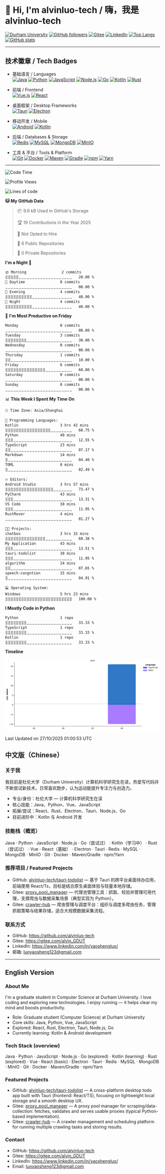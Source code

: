 # 👋 Hi, I'm alvinluo-tech / 嗨，我是 alvinluo-tech

[![Durham University](https://img.shields.io/badge/Durham%20University-Computer%20Science-blue?logo=university&logoColor=white)](https://www.durham.ac.uk/)
[![GitHub followers](https://img.shields.io/github/followers/alvinluo-tech?label=Follow&logo=github)](https://github.com/alvinluo-tech)
[![Gitee](https://img.shields.io/badge/Gitee-alvin__GDUT-orange?logo=gitee&logoColor=white)](https://gitee.com/alvin_GDUT)
[![LinkedIn](https://img.shields.io/badge/LinkedIn-Yaosheng%20Luo-blue?logo=linkedin&logoColor=white)](https://www.linkedin.com/in/yaoshengluo/)
[![Top Langs](https://github-readme-stats.vercel.app/api/top-langs/?username=alvinluo-tech&layout=compact&theme=tokyonight)](https://github.com/alvinluo-tech)
[![GitHub stats](https://github-readme-stats.vercel.app/api?username=alvinluo-tech&show_icons=true&theme=tokyonight)](https://github.com/alvinluo-tech)

---

## 技术徽章 / Tech Badges

- 基础语言 / Languages  
  [![Java](https://img.shields.io/badge/Java-ED8B00?logo=java&logoColor=white)](#) 
  [![Python](https://img.shields.io/badge/Python-3776AB?logo=python&logoColor=white)](#) 
  [![JavaScript](https://img.shields.io/badge/JavaScript-F7DF1E?logo=javascript&logoColor=black)](#) 
  [![Node.js](https://img.shields.io/badge/Node.js-339933?logo=nodedotjs&logoColor=white)](#)
  [![Go](https://img.shields.io/badge/Go-00ADD8?logo=go&logoColor=white)](#)
  [![Kotlin](https://img.shields.io/badge/Kotlin-7F52FF?logo=kotlin&logoColor=white)](#) 
  [![Rust](https://img.shields.io/badge/Rust-000000?logo=rust&logoColor=white)](#)

- 前端 / Frontend  
  [![Vue.js](https://img.shields.io/badge/Vue.js-3DDC84?logo=vuedotjs&logoColor=white)](#) 
  [![React](https://img.shields.io/badge/React-61DAFB?logo=react&logoColor=black)](#)

- 桌面框架 / Desktop Frameworks  
  [![Tauri](https://img.shields.io/badge/Tauri-222222?logo=tauri&logoColor=white)](#) 
  [![Electron](https://img.shields.io/badge/Electron-47848F?logo=electron&logoColor=white)](#)

- 移动开发 / Mobile  
  [![Android](https://img.shields.io/badge/Android-3DDC84?logo=android&logoColor=white)](#) 
  [![Kotlin](https://img.shields.io/badge/Kotlin-7F52FF?logo=kotlin&logoColor=white)](#)

- 后端 / Databases & Storage  
  [![Redis](https://img.shields.io/badge/Redis-BF2D2D?logo=redis&logoColor=white)](#) 
  [![MySQL](https://img.shields.io/badge/MySQL-004EAA?logo=mysql&logoColor=white)](#) 
  [![MongoDB](https://img.shields.io/badge/MongoDB-47A248?logo=mongodb&logoColor=white)](#) 
  [![MinIO](https://img.shields.io/badge/MinIO-FF4A00?logo=minio&logoColor=white)](#)

- 工具 & 平台 / Tools & Platform  
  [![Git](https://img.shields.io/badge/Git-F05032?logo=git&logoColor=white)](#) 
  [![Docker](https://img.shields.io/badge/Docker-2496ED?logo=docker&logoColor=white)](#) 
  [![Maven](https://img.shields.io/badge/Maven-C71A36?logo=apachemaven&logoColor=white)](#) 
  [![Gradle](https://img.shields.io/badge/Gradle-02303A?logo=gradle&logoColor=white)](#) 
  [![npm](https://img.shields.io/badge/npm-CB3837?logo=npm&logoColor=white)](#) 
  [![Yarn](https://img.shields.io/badge/Yarn-2C8EBB?logo=yarn&logoColor=white)](#)

---
<!--START_SECTION:waka-->
![Code Time](http://img.shields.io/badge/Code%20Time-437%20hrs%2041%20mins-blue)

![Profile Views](http://img.shields.io/badge/Profile%20Views-10-blue)

![Lines of code](https://img.shields.io/badge/From%20Hello%20World%20I%27ve%20Written-21%20lines%20of%20code-blue)

**🐱 My GitHub Data** 

> 📦 9.6 kB Used in GitHub's Storage 
 > 
> 🏆 19 Contributions in the Year 2025
 > 
> 🚫 Not Opted to Hire
 > 
> 📜 6 Public Repositories 
 > 
> 🔑 0 Private Repositories 
 > 
**I'm a Night 🦉** 

```text
🌞 Morning                2 commits           ⣿⣿⣿⣿⣿⣀⣀⣀⣀⣀⣀⣀⣀⣀⣀⣀⣀⣀⣀⣀⣀⣀⣀⣀⣀   20.00 % 
🌆 Daytime                0 commits           ⣀⣀⣀⣀⣀⣀⣀⣀⣀⣀⣀⣀⣀⣀⣀⣀⣀⣀⣀⣀⣀⣀⣀⣀⣀   00.00 % 
🌃 Evening                4 commits           ⣿⣿⣿⣿⣿⣿⣿⣿⣿⣿⣀⣀⣀⣀⣀⣀⣀⣀⣀⣀⣀⣀⣀⣀⣀   40.00 % 
🌙 Night                  4 commits           ⣿⣿⣿⣿⣿⣿⣿⣿⣿⣿⣀⣀⣀⣀⣀⣀⣀⣀⣀⣀⣀⣀⣀⣀⣀   40.00 % 
```
📅 **I'm Most Productive on Friday** 

```text
Monday                   0 commits           ⣀⣀⣀⣀⣀⣀⣀⣀⣀⣀⣀⣀⣀⣀⣀⣀⣀⣀⣀⣀⣀⣀⣀⣀⣀   00.00 % 
Tuesday                  3 commits           ⣿⣿⣿⣿⣿⣿⣿⣿⣀⣀⣀⣀⣀⣀⣀⣀⣀⣀⣀⣀⣀⣀⣀⣀⣀   30.00 % 
Wednesday                0 commits           ⣀⣀⣀⣀⣀⣀⣀⣀⣀⣀⣀⣀⣀⣀⣀⣀⣀⣀⣀⣀⣀⣀⣀⣀⣀   00.00 % 
Thursday                 1 commits           ⣿⣿⣀⣀⣀⣀⣀⣀⣀⣀⣀⣀⣀⣀⣀⣀⣀⣀⣀⣀⣀⣀⣀⣀⣀   10.00 % 
Friday                   6 commits           ⣿⣿⣿⣿⣿⣿⣿⣿⣿⣿⣿⣿⣿⣿⣿⣀⣀⣀⣀⣀⣀⣀⣀⣀⣀   60.00 % 
Saturday                 0 commits           ⣀⣀⣀⣀⣀⣀⣀⣀⣀⣀⣀⣀⣀⣀⣀⣀⣀⣀⣀⣀⣀⣀⣀⣀⣀   00.00 % 
Sunday                   0 commits           ⣀⣀⣀⣀⣀⣀⣀⣀⣀⣀⣀⣀⣀⣀⣀⣀⣀⣀⣀⣀⣀⣀⣀⣀⣀   00.00 % 
```


📊 **This Week I Spent My Time On** 

```text
🕑︎ Time Zone: Asia/Shanghai

💬 Programming Languages: 
Kotlin                   3 hrs 42 mins       ⣿⣿⣿⣿⣿⣿⣿⣿⣿⣿⣿⣿⣿⣿⣿⣿⣿⣀⣀⣀⣀⣀⣀⣀⣀   68.75 % 
Python                   40 mins             ⣿⣿⣿⣀⣀⣀⣀⣀⣀⣀⣀⣀⣀⣀⣀⣀⣀⣀⣀⣀⣀⣀⣀⣀⣀   12.55 % 
TypeScript               23 mins             ⣿⣿⣀⣀⣀⣀⣀⣀⣀⣀⣀⣀⣀⣀⣀⣀⣀⣀⣀⣀⣀⣀⣀⣀⣀   07.17 % 
Markdown                 14 mins             ⣿⣀⣀⣀⣀⣀⣀⣀⣀⣀⣀⣀⣀⣀⣀⣀⣀⣀⣀⣀⣀⣀⣀⣀⣀   04.40 % 
TOML                     8 mins              ⣿⣀⣀⣀⣀⣀⣀⣀⣀⣀⣀⣀⣀⣀⣀⣀⣀⣀⣀⣀⣀⣀⣀⣀⣀   02.49 % 

🔥 Editors: 
Android Studio           3 hrs 57 mins       ⣿⣿⣿⣿⣿⣿⣿⣿⣿⣿⣿⣿⣿⣿⣿⣿⣿⣿⣀⣀⣀⣀⣀⣀⣀   73.47 % 
PyCharm                  43 mins             ⣿⣿⣿⣀⣀⣀⣀⣀⣀⣀⣀⣀⣀⣀⣀⣀⣀⣀⣀⣀⣀⣀⣀⣀⣀   13.31 % 
VS Code                  38 mins             ⣿⣿⣿⣀⣀⣀⣀⣀⣀⣀⣀⣀⣀⣀⣀⣀⣀⣀⣀⣀⣀⣀⣀⣀⣀   11.95 % 
RustRover                4 mins              ⣀⣀⣀⣀⣀⣀⣀⣀⣀⣀⣀⣀⣀⣀⣀⣀⣀⣀⣀⣀⣀⣀⣀⣀⣀   01.27 % 

🐱‍💻 Projects: 
chatbox                  3 hrs 15 mins       ⣿⣿⣿⣿⣿⣿⣿⣿⣿⣿⣿⣿⣿⣿⣿⣀⣀⣀⣀⣀⣀⣀⣀⣀⣀   60.38 % 
My Application           43 mins             ⣿⣿⣿⣀⣀⣀⣀⣀⣀⣀⣀⣀⣀⣀⣀⣀⣀⣀⣀⣀⣀⣀⣀⣀⣀   13.51 % 
tauri-todolist           38 mins             ⣿⣿⣿⣀⣀⣀⣀⣀⣀⣀⣀⣀⣀⣀⣀⣀⣀⣀⣀⣀⣀⣀⣀⣀⣀   11.95 % 
algorithm                24 mins             ⣿⣿⣀⣀⣀⣀⣀⣀⣀⣀⣀⣀⣀⣀⣀⣀⣀⣀⣀⣀⣀⣀⣀⣀⣀   07.65 % 
speech-congntion         15 mins             ⣿⣀⣀⣀⣀⣀⣀⣀⣀⣀⣀⣀⣀⣀⣀⣀⣀⣀⣀⣀⣀⣀⣀⣀⣀   04.91 % 

💻 Operating System: 
Windows                  5 hrs 23 mins       ⣿⣿⣿⣿⣿⣿⣿⣿⣿⣿⣿⣿⣿⣿⣿⣿⣿⣿⣿⣿⣿⣿⣿⣿⣿   100.00 % 
```

**I Mostly Code in Python** 

```text
Python                   1 repo              ⣿⣿⣿⣿⣿⣿⣿⣿⣀⣀⣀⣀⣀⣀⣀⣀⣀⣀⣀⣀⣀⣀⣀⣀⣀   33.33 % 
TypeScript               1 repo              ⣿⣿⣿⣿⣿⣿⣿⣿⣀⣀⣀⣀⣀⣀⣀⣀⣀⣀⣀⣀⣀⣀⣀⣀⣀   33.33 % 
Kotlin                   1 repo              ⣿⣿⣿⣿⣿⣿⣿⣿⣀⣀⣀⣀⣀⣀⣀⣀⣀⣀⣀⣀⣀⣀⣀⣀⣀   33.33 % 
```



**Timeline**

![Lines of Code chart](https://raw.githubusercontent.com/alvinluo-tech/alvinluo-tech/main/assets/bar_graph.png)


 Last Updated on 27/10/2025 01:00:53 UTC
<!--END_SECTION:waka-->

## 中文版（Chinese）

### 关于我
我目前是杜伦大学（Durham University）计算机科学研究生在读，热爱写代码并不断尝试新技术。日常喜欢跑步，认为运动能提升专注力与创造力。

- 专业/身份：杜伦大学 — 计算机科学研究生在读  
- 核心技能：Java、Python、Vue、JavaScript  
- 拓展/尝试：React、Rust、Electron、Tauri、Node.js、Go  
- 目前进阶中：Kotlin 与 Android 开发

### 技能栈（概览）
Java · Python · JavaScript · Node.js · Go（尝试过） · Kotlin（学习中） · Rust（尝试过） · Vue · React（基础） · Electron · Tauri · Redis · MySQL · MongoDB · MinIO · Git · Docker · Maven/Gradle · npm/Yarn

### 推荐项目 / Featured Projects
- GitHub: [alvinluo-tech/tauri-todolist](https://github.com/alvinluo-tech/tauri-todolist) — 基于 Tauri 的跨平台桌面待办应用，前端使用 React/Ts，目标是结合原生桌面体验与轻量本地存储。  
- Gitee: [proxy_pool_manager](https://gitee.com/alvin_GDUT/proxy_pool_manager) — 代理池管理工具：抓取、校验并管理可用代理，支撑爬虫与数据采集场景（典型实现为 Python）。  
- Gitee: [crawler-hub](https://gitee.com/alvin_GDUT/crawler-hub) — 爬虫管理与调度平台：组织与调度多爬虫任务，管理抓取策略与结果存储，适合大规模数据采集流程。

### 联系方式
- GitHub: https://github.com/alvinluo-tech  
- Gitee: https://gitee.com/alvin_GDUT  
- LinkedIn: https://www.linkedin.com/in/yaoshengluo/  
- 邮箱: luoyaosheng123@gmail.com 

---

## English Version

### About Me
I'm a graduate student in Computer Science at Durham University. I love coding and exploring new technologies. I enjoy running — it helps clear my mind and boosts productivity.

- Role: Graduate student (Computer Science) at Durham University  
- Core skills: Java, Python, Vue, JavaScript  
- Explored: React, Rust, Electron, Tauri, Node.js, Go  
- Currently learning: Kotlin & Android development

### Tech Stack (overview)
Java · Python · JavaScript · Node.js · Go (explored) · Kotlin (learning) · Rust (explored) · Vue · React (basic) · Electron · Tauri · Redis · MySQL · MongoDB · MinIO · Git · Docker · Maven/Gradle · npm/Yarn

### Featured Projects
- GitHub: [alvinluo-tech/tauri-todolist](https://github.com/alvinluo-tech/tauri-todolist) — A cross-platform desktop todo app built with Tauri (frontend: React/TS), focusing on lightweight local storage and a smooth desktop UX.  
- Gitee: [proxy_pool_manager](https://gitee.com/alvin_GDUT/proxy_pool_manager) — A proxy pool manager for scraping/data-collection: fetches, validates and serves usable proxies (typical Python-based implementation).  
- Gitee: [crawler-hub](https://gitee.com/alvin_GDUT/crawler-hub) — A crawler management and scheduling platform for running multiple crawling tasks and storing results.

### Contact
- GitHub: https://github.com/alvinluo-tech  
- Gitee: https://gitee.com/alvin_GDUT  
- LinkedIn: https://www.linkedin.com/in/yaoshengluo/  
- Email: luoyaosheng123@gmail.com
